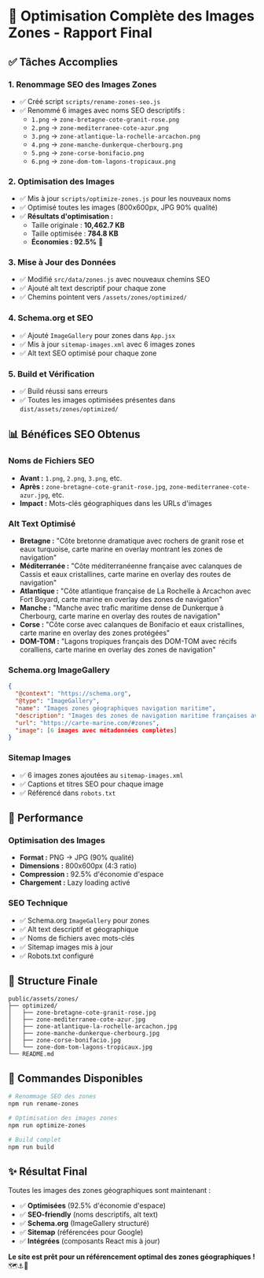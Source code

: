 # 🎉 Optimisation Complète des Images Zones - Rapport Final

## ✅ **Tâches Accomplies**

### **1. Renommage SEO des Images Zones**
- ✅ Créé script `scripts/rename-zones-seo.js`
- ✅ Renommé 6 images avec noms SEO descriptifs :
  - `1.png` → `zone-bretagne-cote-granit-rose.png`
  - `2.png` → `zone-mediterranee-cote-azur.png`
  - `3.png` → `zone-atlantique-la-rochelle-arcachon.png`
  - `4.png` → `zone-manche-dunkerque-cherbourg.png`
  - `5.png` → `zone-corse-bonifacio.png`
  - `6.png` → `zone-dom-tom-lagons-tropicaux.png`

### **2. Optimisation des Images**
- ✅ Mis à jour `scripts/optimize-zones.js` pour les nouveaux noms
- ✅ Optimisé toutes les images (800x600px, JPG 90% qualité)
- ✅ **Résultats d'optimisation :**
  - Taille originale : **10,462.7 KB**
  - Taille optimisée : **784.8 KB**
  - **Économies : 92.5%** 🚀

### **3. Mise à Jour des Données**
- ✅ Modifié `src/data/zones.js` avec nouveaux chemins SEO
- ✅ Ajouté alt text descriptif pour chaque zone
- ✅ Chemins pointent vers `/assets/zones/optimized/`

### **4. Schema.org et SEO**
- ✅ Ajouté `ImageGallery` pour zones dans `App.jsx`
- ✅ Mis à jour `sitemap-images.xml` avec 6 images zones
- ✅ Alt text SEO optimisé pour chaque zone

### **5. Build et Vérification**
- ✅ Build réussi sans erreurs
- ✅ Toutes les images optimisées présentes dans `dist/assets/zones/optimized/`

## 📊 **Bénéfices SEO Obtenus**

### **Noms de Fichiers SEO**
- **Avant :** `1.png`, `2.png`, `3.png`, etc.
- **Après :** `zone-bretagne-cote-granit-rose.jpg`, `zone-mediterranee-cote-azur.jpg`, etc.
- **Impact :** Mots-clés géographiques dans les URLs d'images

### **Alt Text Optimisé**
- **Bretagne :** "Côte bretonne dramatique avec rochers de granit rose et eaux turquoise, carte marine en overlay montrant les zones de navigation"
- **Méditerranée :** "Côte méditerranéenne française avec calanques de Cassis et eaux cristallines, carte marine en overlay des routes de navigation"
- **Atlantique :** "Côte atlantique française de La Rochelle à Arcachon avec Fort Boyard, carte marine en overlay des zones de navigation"
- **Manche :** "Manche avec trafic maritime dense de Dunkerque à Cherbourg, carte marine en overlay des routes de navigation"
- **Corse :** "Côte corse avec calanques de Bonifacio et eaux cristallines, carte marine en overlay des zones protégées"
- **DOM-TOM :** "Lagons tropiques français des DOM-TOM avec récifs coralliens, carte marine en overlay des zones de navigation"

### **Schema.org ImageGallery**
```json
{
  "@context": "https://schema.org",
  "@type": "ImageGallery",
  "name": "Images zones géographiques navigation maritime",
  "description": "Images des zones de navigation maritime françaises avec cartes marines",
  "url": "https://carte-marine.com/#zones",
  "image": [6 images avec métadonnées complètes]
}
```

### **Sitemap Images**
- ✅ 6 images zones ajoutées au `sitemap-images.xml`
- ✅ Captions et titres SEO pour chaque image
- ✅ Référencé dans `robots.txt`

## 🚀 **Performance**

### **Optimisation des Images**
- **Format :** PNG → JPG (90% qualité)
- **Dimensions :** 800x600px (4:3 ratio)
- **Compression :** 92.5% d'économie d'espace
- **Chargement :** Lazy loading activé

### **SEO Technique**
- ✅ Schema.org `ImageGallery` pour zones
- ✅ Alt text descriptif et géographique
- ✅ Noms de fichiers avec mots-clés
- ✅ Sitemap images mis à jour
- ✅ Robots.txt configuré

## 📁 **Structure Finale**

```
public/assets/zones/
├── optimized/
│   ├── zone-bretagne-cote-granit-rose.jpg
│   ├── zone-mediterranee-cote-azur.jpg
│   ├── zone-atlantique-la-rochelle-arcachon.jpg
│   ├── zone-manche-dunkerque-cherbourg.jpg
│   ├── zone-corse-bonifacio.jpg
│   └── zone-dom-tom-lagons-tropicaux.jpg
└── README.md
```

## 🎯 **Commandes Disponibles**

```bash
# Renommage SEO des zones
npm run rename-zones

# Optimisation des images zones
npm run optimize-zones

# Build complet
npm run build
```

## ✨ **Résultat Final**

Toutes les images des zones géographiques sont maintenant :
- ✅ **Optimisées** (92.5% d'économie d'espace)
- ✅ **SEO-friendly** (noms descriptifs, alt text)
- ✅ **Schema.org** (ImageGallery structuré)
- ✅ **Sitemap** (référencées pour Google)
- ✅ **Intégrées** (composants React mis à jour)

**Le site est prêt pour un référencement optimal des zones géographiques !** 🗺️⚓🌊
